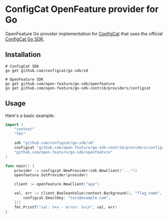 # ConfigCat OpenFeature provider for Go

OpenFeature Go provider implementation for [ConfigCat](https://configcat.com) that uses the official [ConfigCat Go SDK](https://github.com/configcat/go-sdk).

## Installation

```shell
# ConfigCat SDK
go get github.com/configcat/go-sdk/v8

# OpenFeature SDK
go get github.com/open-feature/go-sdk/openfeature
go get github.com/open-feature/go-sdk-contrib/providers/configcat
```

## Usage

Here's a basic example:

```go
import (
	"context"
	"fmt"

	sdk "github.com/configcat/go-sdk/v8"
	configcat "github.com/open-feature/go-sdk-contrib/providers/configcat/pkg"
	"github.com/open-feature/go-sdk/openfeature"
)

func main() {
	provider := configcat.NewProvider(sdk.NewClient("..."))
	openfeature.SetProvider(provider)

	client := openfeature.NewClient("app")

	val, err := client.BooleanValue(context.Background(), "flag_name", false, openfeature.NewEvaluationContext("123", map[string]any{
		configcat.EmailKey: "test@example.com",
	}))
	fmt.Printf("val: %+v - error: %v\n", val, err)
}
```
